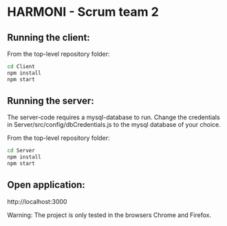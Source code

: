 # HARMONI - Scrum team 2

## Running the client:
From the top-level repository folder:

```sh
cd Client
npm install
npm start 
```

## Running the server: 
The server-code requires a mysql-database to run.
Change the credentials in Server/src/config/dbCredentials.js to the mysql database of your choice.

 From the top-level repository folder:

  ```sh
  cd Server
  npm install
  npm start 
  ```

## Open application:
http://localhost:3000

Warning: The project is only tested in the browsers Chrome and Firefox.